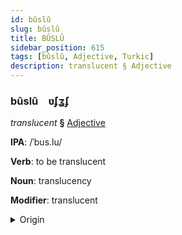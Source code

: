 ```yaml
---
id: bûslû
slug: bûslû
title: BÛSLÛ
sidebar_position: 615
tags: [bûslû, Adjective, Turkic]
description: translucent § Adjective
---
```


### bûslû&emsp;<span kind="abugida">ʋ́ʄʓʄ</span>

*translucent* **§** [Adjective](../../tags/Adjective)

**IPA**: /ˈbus.lu/

**Verb**: to be translucent

**Noun**: translucency

**Modifier**: translucent

<details>
    <summary>Origin</summary>
    Turkish buzlu [buz̪ˈl̠ʊ]<br/>
    <em>Turkic Language Family</em>
</details>